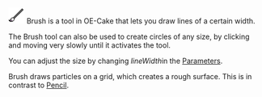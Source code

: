 <img src="/images/Brush.png" title="fig:Brush.png" width="32" height="32" alt="Brush.png" />
Brush is a tool in OE-Cake that lets you draw lines of a certain width.

The Brush tool can also be used to create circles of any size, by clicking and moving very slowly until it activates the tool.

You can adjust the size by changing *lineWidth*in the [Parameters](http://oecake.wikia.com/wiki/Parameters).

Brush draws particles on a grid, which creates a rough surface. This is in contrast to [Pencil](/Pencil.md "Pencil").
